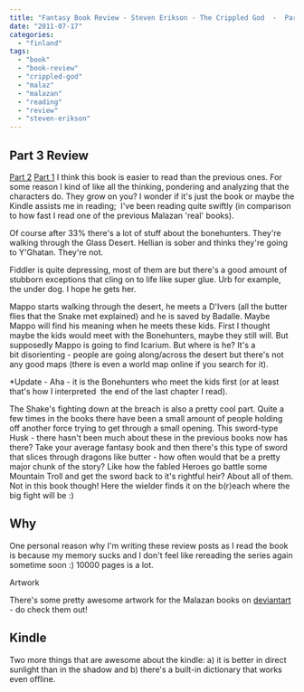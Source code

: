 ```yaml
---
title: "Fantasy Book Review - Steven Erikson - The Crippled God  -  Part 3"
date: "2011-07-17"
categories: 
  - "finland"
tags: 
  - "book"
  - "book-review"
  - "crippled-god"
  - "malaz"
  - "malazan"
  - "reading"
  - "review"
  - "steven-erikson"
---
```


## Part 3 Review

[Part 2](http://www.guldmyr.com/blog/fantasy-book-review-%E2%80%93-steven-erikson-%E2%80%93-the-crippled-god-%E2%80%93-part-2/ "part2") [Part 1](http://www.guldmyr.com/blog/fantasy-book-review-steven-erikson-the-crippled-god-part-1/ "part1") I think this book is easier to read than the previous ones. For some reason I kind of like all the thinking, pondering and analyzing that the characters do. They grow on you? I wonder if it's just the book or maybe the Kindle assists me in reading;  I've been reading quite swiftly (in comparison to how fast I read one of the previous Malazan 'real' books).

Of course after 33% there's a lot of stuff about the bonehunters. They're walking through the Glass Desert. Hellian is sober and thinks they're going to Y'Ghatan. They're not.

Fiddler is quite depressing, most of them are but there's a good amount of stubborn exceptions that cling on to life like super glue. Urb for example, the under dog. I hope he gets her.

Mappo starts walking through the desert, he meets a D'Ivers (all the butter flies that the Snake met explained) and he is saved by Badalle. Maybe Mappo will find his meaning when he meets these kids. First I thought maybe the kids would meet with the Bonehunters, maybe they still will. But supposedly Mappo is going to find Icarium. But where is he? It's a bit disorienting - people are going along/across the desert but there's not any good maps (there is even a world map online if you search for it).

\*Update - Aha - it is the Bonehunters who meet the kids first (or at least that's how I interpreted  the end of the last chapter I read).

The Shake's fighting down at the breach is also a pretty cool part. Quite a few times in the books there have been a small amount of people holding off another force trying to get through a small opening. This sword-type Husk - there hasn't been much about these in the previous books now has there? Take your average fantasy book and then there's this type of sword that slices through dragons like butter - how often would that be a pretty major chunk of the story? Like how the fabled Heroes go battle some Mountain Troll and get the sword back to it's rightful heir? About all of them. Not in this book though! Here the wielder finds it on the b(r)each where the big fight will be :)

## Why

One personal reason why I'm writing these review posts as I read the book is because my memory sucks and I don't feel like rereading the series again sometime soon :) 10000 pages is a lot.

Artwork

There's some pretty awesome artwork for the Malazan books on [deviantart](http://browse.deviantart.com/?qh=&section=&global=1&q=malazan#/d2tkmjo "on deviantart") - do check them out!

## Kindle

Two more things that are awesome about the kindle: a) it is better in direct sunlight than in the shadow and b) there's a built-in dictionary that works even offline.
